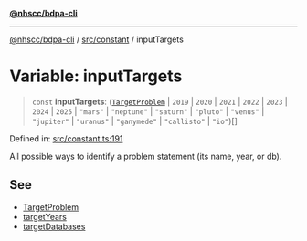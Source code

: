 [**@nhscc/bdpa-cli**](../../../README.md)

***

[@nhscc/bdpa-cli](../../../README.md) / [src/constant](../README.md) / inputTargets

# Variable: inputTargets

> `const` **inputTargets**: ([`TargetProblem`](../type-aliases/TargetProblem.md) \| `2019` \| `2020` \| `2021` \| `2022` \| `2023` \| `2024` \| `2025` \| `"mars"` \| `"neptune"` \| `"saturn"` \| `"pluto"` \| `"venus"` \| `"jupiter"` \| `"uranus"` \| `"ganymede"` \| `"callisto"` \| `"io"`)[]

Defined in: [src/constant.ts:191](https://github.com/nhscc/bdpa-cli/blob/aab43dbd010a981851c0502d764dfd948966b4ad/src/constant.ts#L191)

All possible ways to identify a problem statement (its name, year, or db).

## See

 - [TargetProblem](TargetProblem.md)
 - [targetYears](targetYears.md)
 - [targetDatabases](targetDatabases.md)
